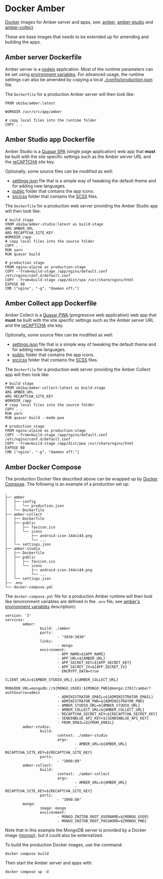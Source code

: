 Docker Amber
============

[Docker](https://docs.docker.com/) images for Amber server and apps, see: [amber](https://github.com/obiba/amber), [amber-studio](https://github.com/obiba/amber-studio) and [amber-collect](https://github.com/obiba/amber-collect).

These are base images that needs to be extended up for amending and building the apps.

Amber server Dockerfile
-----------------------

Amber server is a [nodejs](https://nodejs.org/) application. Most of the runtime parameters can be set using [environment variables]((https://github.com/obiba/amber/blob/main/README.md#environment-variables)). For advanced usage, the runtime settings can also be amended by copying a local [./config/production.json](https://github.com/obiba/amber/blob/main/config/production.json) file.

The `Dockerfile` for a production Amber server will then look like:

```
FROM obiba/amber:latest

WORKDIR /usr/src/app/amber

# copy local files into the runtime folder
COPY . .
```

Amber Studio app Dockerfile
---------------------------

Amber Studio is a [Quasar SPA](https://quasar.dev/quasar-cli-vite/developing-spa/introduction) (single page application) web app that **must** be built with the site specific settings such as the Amber server URL and the [reCAPTCHA](https://developers.google.com/recaptcha/) site key.

Optionally, some source files can be modified as well:

* [settings.json](https://github.com/obiba/amber-studio/blob/main/settings.json) file that is a simple way of tweaking the default theme and for adding new languages.
* [public](https://github.com/obiba/amber-studio/tree/main/public) folder that contains the app icons.
* [src/css](https://github.com/obiba/amber-studio/tree/main/src/css) folder that contains the [SCSS](https://sass-lang.com/documentation/syntax) files.

The `Dockerfile` for a production web server providing the Amber Studio app will then look like:

```
# build stage
FROM obiba/amber-studio:latest as build-stage
ARG AMBER_URL
ARG RECAPTCHA_SITE_KEY
WORKDIR /app
# copy local files into the source folder
COPY . .
RUN yarn
RUN quasar build

# production stage
FROM nginx:alpine as production-stage
COPY --from=build-stage /app/nginx/default.conf /etc/nginx/conf.d/default.conf
COPY --from=build-stage /app/dist/spa /usr/share/nginx/html
EXPOSE 80
CMD ["nginx", "-g", "daemon off;"]
```

Amber Collect app Dockerfile
----------------------------

Amber Collect is a [Quasar PWA](https://quasar.dev/quasar-cli-vite/developing-pwa/introduction) (progressive web application) web app that **must** be built with the site specific settings such as the Amber server URL and the [reCAPTCHA](https://developers.google.com/recaptcha/) site key.

Optionally, some source files can be modified as well:

* [settings.json](https://github.com/obiba/amber-collect/blob/main/settings.json) file that is a simple way of tweaking the default theme and for adding new languages.
* [public](https://github.com/obiba/amber-collect/tree/main/public) folder that contains the app icons.
* [src/css](https://github.com/obiba/amber-collect/tree/main/src/css) folder that contains the [SCSS](https://sass-lang.com/documentation/syntax) files.

The `Dockerfile` for a production web server providing the Amber Collect app will then look like:

```
# build stage
FROM obiba/amber-collect:latest as build-stage
ARG AMBER_URL
ARG RECAPTCHA_SITE_KEY
WORKDIR /app
# copy local files into the source folder
COPY . .
RUN yarn
RUN quasar build --mode pwa

# production stage
FROM nginx:alpine as production-stage
COPY --from=build-stage /app/nginx/default.conf /etc/nginx/conf.d/default.conf
COPY --from=build-stage /app/dist/pwa /usr/share/nginx/html
EXPOSE 80
CMD ["nginx", "-g", "daemon off;"]
```

Amber Docker Compose
--------------------

The production Docker files described above can be wrapped up by [Docker Compose](https://docs.docker.com/compose/). The following is an example of a production set up:

```
.
├── amber
│   ├── config
│   │   └── production.json
│   └── Dockerfile
├── amber-collect
│   ├── Dockerfile
│   ├── public
│   │   ├── favicon.ico
│   │   └── icons
│   │       ├── android-icon-144x144.png
│   │       └── ...
│   └── settings.json
├── amber-studio
│   ├── Dockerfile
│   ├── public
│   │   ├── favicon.ico
│   │   └── icons
│   │       ├── android-icon-144x144.png
│   │       └── ...
│   └── settings.json
├── .env
└── docker-compose.yml
```

The `docker-compose.yml` file for a production Amber runtime will then look like (environment variables are defined in the `.env` file, see [amber's environment variables](https://github.com/obiba/amber/blob/main/README.md#environment-variables) description):

```
version: '3'
services:
        amber:
                build: ./amber
                ports:
                        - "3030:3030"
                links:
                        - mongo
                environment:
                        - APP_NAME=${APP_NAME}
                        - APP_URL=${AMBER_URL}
                        - APP_SECRET_KEY=${APP_SECRET_KEY}
                        - APP_SECRET_IV=${APP_SECRET_IV}
                        - ENCRYPT_DATA=true
                        - CLIENT_URLS=${AMBER_STUDIO_URL},${AMBER_COLLECT_URL}
                        - MONGODB_URL=mongodb://${MONGO_USER}:${MONGO_PWD}@mongo:27017/amber?authSource=admin
                        - ADMINISTRATOR_EMAIL=${ADMINISTRATOR_EMAIL}
                        - ADMINISTRATOR_PWD=${ADMINISTRATOR_PWD}
                        - AMBER_STUDIO_URL=${AMBER_STUDIO_URL}
                        - AMBER_COLLECT_URL=${AMBER_COLLECT_URL}
                        - RECAPTCHA_SECRET_KEY=${RECAPTCHA_SECRET_KEY}
                        - SENDINBLUE_API_KEY=${SENDINBLUE_API_KEY}
                        - FROM_EMAIL=${FROM_EMAIL}
        amber-studio:
                build:
                        context: ./amber-studio
                        args:
                                - AMBER_URL=${AMBER_URL}
                                - RECAPTCHA_SITE_KEY=${RECAPTCHA_SITE_KEY}
                ports:
                        - "3080:80"
        amber-collect:
                build:
                        context: ./amber-collect
                        args:
                                - AMBER_URL=${AMBER_URL}
                                - RECAPTCHA_SITE_KEY=${RECAPTCHA_SITE_KEY}
                ports:
                        - "3090:80"
        mongo:
                image: mongo
                environment:
                        - MONGO_INITDB_ROOT_USERNAME=${MONGO_USER}
                        - MONGO_INITDB_ROOT_PASSWORD=${MONGO_PWD}
```

Note that in this example the MongoDB server is provided by a Docker image ([mongo](https://hub.docker.com/_/mongo/)), but it could also be externalized.

To build the production Docker images, use the command:

```
docker compose build
```

Then start the Amber server and apps with:

```
docker compose up -d
```
